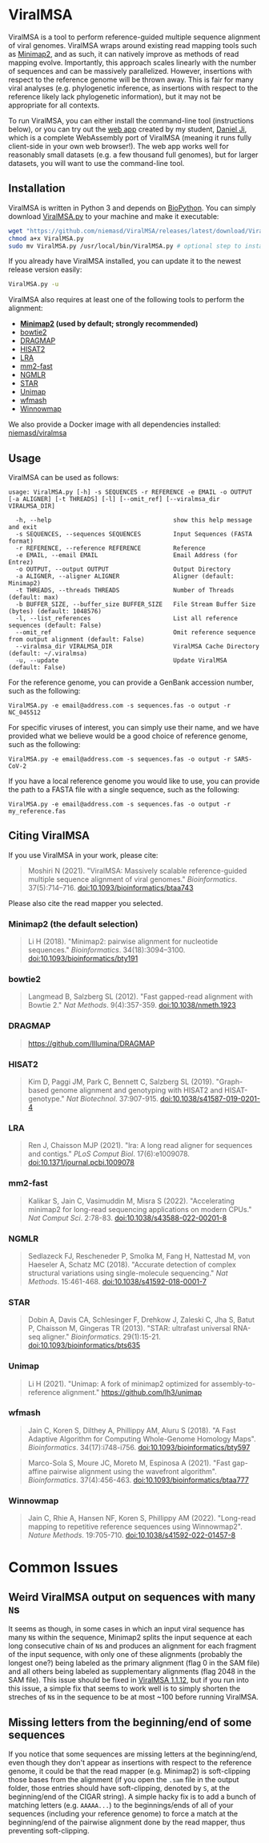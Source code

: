 # ViralMSA
ViralMSA is a tool to perform reference-guided multiple sequence alignment of viral genomes. ViralMSA wraps around existing read mapping tools such as [Minimap2](https://doi.org/10.1093/bioinformatics/bty191), and as such, it can natively improve as methods of read mapping evolve. Importantly, this approach scales linearly with the number of sequences and can be massively parallelized. However, insertions with respect to the reference genome will be thrown away. This is fair for many viral analyses (e.g. phylogenetic inference, as insertions with respect to the reference likely lack phylogenetic information), but it may not be appropriate for all contexts.

To run ViralMSA, you can either install the command-line tool (instructions below), or you can try out the [web app](https://niema.net/ViralMSA) created by my student, [Daniel Ji](https://www.linkedin.com/in/danielji26), which is a complete WebAssembly port of ViralMSA (meaning it runs fully client-side in your own web browser!). The web app works well for reasonably small datasets (e.g. a few thousand full genomes), but for larger datasets, you will want to use the command-line tool.

## Installation
ViralMSA is written in Python 3 and depends on [BioPython](https://biopython.org/). You can simply download [ViralMSA.py](https://github.com/niemasd/ViralMSA/releases/latest/download/ViralMSA.py) to your machine and make it executable:

```bash
wget "https://github.com/niemasd/ViralMSA/releases/latest/download/ViralMSA.py"
chmod a+x ViralMSA.py
sudo mv ViralMSA.py /usr/local/bin/ViralMSA.py # optional step to install globally
```

If you already have ViralMSA installed, you can update it to the newest release version easily:

```bash
ViralMSA.py -u
```

ViralMSA also requires at least one of the following tools to perform the alignment:

* **[Minimap2](https://github.com/lh3/minimap2) (used by default; strongly recommended)**
* [bowtie2](http://bowtie-bio.sourceforge.net/bowtie2/index.shtml)
* [DRAGMAP](https://github.com/Illumina/DRAGMAP)
* [HISAT2](http://daehwankimlab.github.io/hisat2)
* [LRA](https://github.com/ChaissonLab/LRA)
* [mm2-fast](https://github.com/bwa-mem2/mm2-fast)
* [NGMLR](https://github.com/philres/ngmlr)
* [STAR](https://github.com/alexdobin/STAR)
* [Unimap](https://github.com/lh3/unimap)
* [wfmash](https://github.com/ekg/wfmash)
* [Winnowmap](https://github.com/marbl/Winnowmap)

We also provide a Docker image with all dependencies installed: [niemasd/viralmsa](https://hub.docker.com/r/niemasd/viralmsa)

## Usage
ViralMSA can be used as follows:

```
usage: ViralMSA.py [-h] -s SEQUENCES -r REFERENCE -e EMAIL -o OUTPUT [-a ALIGNER] [-t THREADS] [-l] [--omit_ref] [--viralmsa_dir VIRALMSA_DIR]

  -h, --help                                  show this help message and exit
  -s SEQUENCES, --sequences SEQUENCES         Input Sequences (FASTA format)
  -r REFERENCE, --reference REFERENCE         Reference
  -e EMAIL, --email EMAIL                     Email Address (for Entrez)
  -o OUTPUT, --output OUTPUT                  Output Directory
  -a ALIGNER, --aligner ALIGNER               Aligner (default: Minimap2)
  -t THREADS, --threads THREADS               Number of Threads (default: max)
  -b BUFFER_SIZE, --buffer_size BUFFER_SIZE   File Stream Buffer Size (bytes) (default: 1048576)
  -l, --list_references                       List all reference sequences (default: False)
  --omit_ref                                  Omit reference sequence from output alignment (default: False)
  --viralmsa_dir VIRALMSA_DIR                 ViralMSA Cache Directory (default: ~/.viralmsa)
  -u, --update                                Update ViralMSA (default: False)
```

For the reference genome, you can provide a GenBank accession number, such as the following:

```
ViralMSA.py -e email@address.com -s sequences.fas -o output -r NC_045512
```

For specific viruses of interest, you can simply use their name, and we have provided what we believe would be a good choice of reference genome, such as the following:

```
ViralMSA.py -e email@address.com -s sequences.fas -o output -r SARS-CoV-2
```

If you have a local reference genome you would like to use, you can provide the path to a FASTA file with a single sequence, such as the following:

```
ViralMSA.py -e email@address.com -s sequences.fas -o output -r my_reference.fas
```

## Citing ViralMSA
If you use ViralMSA in your work, please cite:

> Moshiri N (2021). "ViralMSA: Massively scalable reference-guided multiple sequence alignment of viral genomes." *Bioinformatics*. 37(5):714–716. [doi:10.1093/bioinformatics/btaa743](https://doi.org/10.1093/bioinformatics/btaa743)

Please also cite the read mapper you selected.

### **Minimap2 (the default selection)**

> Li H (2018). "Minimap2: pairwise alignment for nucleotide sequences." *Bioinformatics*. 34(18):3094–3100. [doi:10.1093/bioinformatics/bty191](https://doi.org/10.1093/bioinformatics/bty191)

### bowtie2

> Langmead B, Salzberg SL (2012). "Fast gapped-read alignment with Bowtie 2." *Nat Methods*. 9(4):357-359. [doi:10.1038/nmeth.1923](https://doi.org/10.1038/nmeth.1923)

### DRAGMAP

> https://github.com/Illumina/DRAGMAP

### HISAT2

> Kim D, Paggi JM, Park C, Bennett C, Salzberg SL (2019). "Graph-based genome alignment and genotyping with HISAT2 and HISAT-genotype." *Nat Biotechnol*. 37:907-915. [doi:10.1038/s41587-019-0201-4](https://doi.org/10.1038/s41587-019-0201-4)

### LRA

> Ren J, Chaisson MJP (2021). "lra: A long read aligner for sequences and contigs." *PLoS Comput Biol*. 17(6):e1009078. [doi:10.1371/journal.pcbi.1009078](https://doi.org/10.1371/journal.pcbi.1009078)

### mm2-fast

> Kalikar S, Jain C, Vasimuddin M, Misra S (2022). "Accelerating minimap2 for long-read sequencing applications on modern CPUs." *Nat Comput Sci*. 2:78-83. [doi:10.1038/s43588-022-00201-8](https://doi.org/10.1038/s43588-022-00201-8)

### NGMLR

> Sedlazeck FJ, Rescheneder P, Smolka M, Fang H, Nattestad M, von Haeseler A, Schatz MC (2018). "Accurate detection of complex structural variations using single-molecule sequencing." *Nat Methods*. 15:461-468. [doi:10.1038/s41592-018-0001-7](https://doi.org/10.1038/s41592-018-0001-7)

### STAR

> Dobin A, Davis CA, Schlesinger F, Drehkow J, Zaleski C, Jha S, Batut P, Chaisson M, Gingeras TR (2013). "STAR: ultrafast universal RNA-seq aligner." *Bioinformatics*. 29(1):15-21. [doi:10.1093/bioinformatics/bts635](https://doi.org/10.1093/bioinformatics/bts635)

### Unimap

> Li H (2021). "Unimap: A fork of minimap2 optimized for assembly-to-reference alignment." https://github.com/lh3/unimap

### wfmash

> Jain C, Koren S, Dilthey A, Phillippy AM, Aluru S (2018). "A Fast Adaptive Algorithm for Computing Whole-Genome Homology Maps". *Bioinformatics*. 34(17):i748-i756. [doi:10.1093/bioinformatics/bty597](https://doi.org/10.1093/bioinformatics/bty597)

> Marco-Sola S, Moure JC, Moreto M, Espinosa A (2021). "Fast gap-affine pairwise alignment using the wavefront algorithm". *Bioinformatics*. 37(4):456-463. [doi:10.1093/bioinformatics/btaa777](https://doi.org/10.1093/bioinformatics/btaa777)

### Winnowmap

> Jain C, Rhie A, Hansen NF, Koren S, Phillippy AM (2022). "Long-read mapping to repetitive reference sequences using Winnowmap2". *Nature Methods*. 19:705-710. [doi:10.1038/s41592-022-01457-8](https://doi.org/10.1038/s41592-022-01457-8)

# Common Issues
## Weird ViralMSA output on sequences with many `N`s
It seems as though, in some cases in which an input viral sequence has many `N`s within the sequence, Minimap2 splits the input sequence at each long consecutive chain of `N`s and produces an alignment for each fragment of the input sequence, with only one of these alignments (probably the longest one?) being labeled as the primary alignment (flag 0 in the SAM file) and all others being labeled as supplementary alignments (flag 2048 in the SAM file). This issue should be fixed in [ViralMSA 1.1.12](https://github.com/niemasd/ViralMSA/releases/tag/1.1.12), but if you run into this issue, a simple fix that seems to work well is to simply shorten the streches of `N`s in the sequence to be at most ~100 before running ViralMSA.

## Missing letters from the beginning/end of some sequences
If you notice that some sequences are missing letters at the beginning/end, even though they don't appear as insertions with respect to the reference genome, it could be that the read mapper (e.g. Minimap2) is soft-clipping those bases from the alignment (if you open the `.sam` file in the output folder, those entries should have soft-clipping, denoted by `S`, at the beginning/end of the CIGAR string). A simple hacky fix is to add a bunch of matching letters (e.g. `AAAAA...`) to the beginnings/ends of all of your sequences (including your reference genome) to force a match at the beginning/end of the pairwise alignment done by the read mapper, thus preventing soft-clipping.
